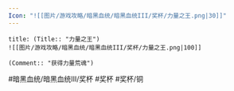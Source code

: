 ```yaml
---
Icon: "![[图片/游戏攻略/暗黑血统/暗黑血统III/奖杯/力量之王.png|30]]"
---
```

```ad-common-bronze-trophy
title: (Title:: "力量之王")
![[图片/游戏攻略/暗黑血统/暗黑血统III/奖杯/力量之王.png|100]]

(Comment:: "获得力量荒魂")
```

#暗黑血统/暗黑血统III/奖杯 #奖杯 #奖杯/铜
